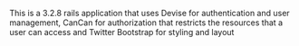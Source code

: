 This is a 3.2.8 rails application that uses Devise for authentication and user management, CanCan for authorization that restricts the resources that a user can access and Twitter Bootstrap for styling and layout